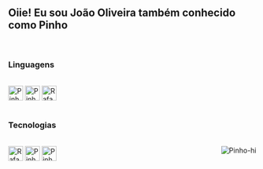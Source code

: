 <h2>Oiie! Eu sou João Oliveira também conhecido como Pinho</h2>
<br>
<div><h3>Linguagens</h3><br> 
  <img align="center" alt="Pinho-Js" height="30" width="30" src="https://media.discordapp.net/attachments/826844594464489494/856217386066509834/1200px-Unofficial_JavaScript_logo_2.png?width=499&height=499" style="max-width:100%;">
  <img align="center" alt="Pinho-HTML" height="30" width="30" src="https://media.discordapp.net/attachments/826844594464489494/856217594452770846/1200px-HTML5_logo_and_wordmark.png?width=499&height=499" style="max-width:100%;">
  <img align="center" alt="Rafa-CSS" height="30" width="30" src="https://media.discordapp.net/attachments/826844594464489494/856217772421677066/1200px-CSS3_logo_and_wordmark.png?width=354&height=500" style="max-width:100%;">
</div>

<br>
<div><h3>Tecnologias</h3><br>
  <img align="center" alt="Rafa-NodeJs" height="30" width="30" src="https://media.discordapp.net/attachments/826844594464489494/856218642379046962/nodejs-original-wordmark.png" style="max-width:100%;">
  <img align="center" alt="Pinho-Firebase" height="30" width="30" src="https://media.discordapp.net/attachments/826844594464489494/856218023932067880/touchicon-180.png" style="max-width:100%;">
  <img align="center" alt="Pinho-EJS" height="30" width="30" src="https://media.discordapp.net/attachments/826844594464489494/856218212571414568/68747470733a2f2f616c7465726e6174697665746f6170702e636f6d2f77702d636f6e74656e742f75706c6f6164732f3230.png" style="max-width:100%;">
  <img align="right" alt="Pinho-hi" src="https://images-ext-2.discordapp.net/external/6_7H35knTabwKW3dVqjkSkux56f7YXL4xEddmVqFrUA/https/media.discordapp.net/attachments/826844594464489494/856202666336845824/Opa.gif?width=499&height=499" style="max-width:100%;">
</div>
